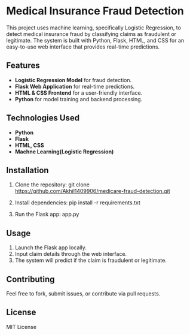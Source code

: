 # Medical Insurance Fraud Detection

This project uses machine learning, specifically Logistic Regression, to detect medical insurance fraud by classifying claims as fraudulent or legitimate. The system is built with Python, Flask, HTML, and CSS for an easy-to-use web interface that provides real-time predictions.

## Features
- **Logistic Regression Model** for fraud detection.
- **Flask Web Application** for real-time predictions.
- **HTML & CSS Frontend** for a user-friendly interface.
- **Python** for model training and backend processing.

## Technologies Used
- **Python**
- **Flask**
- **HTML, CSS**
- **Machne Learning(Logistic Regression)**

## Installation
1. Clone the repository:
git clone https://github.com/Akhil1409906/medicare-fraud-detection.git

3. Install dependencies:
    pip install -r requirements.txt
   
5. Run the Flask app:
     app.py
      
## Usage
1. Launch the Flask app locally.
2. Input claim details through the web interface.
3. The system will predict if the claim is fraudulent or legitimate.

## Contributing
Feel free to fork, submit issues, or contribute via pull requests.

## License
MIT License
